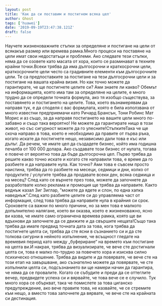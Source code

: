 ```yaml
---
layout: post
title: 'Как да си поставим и постигнем всяка цел'
author: Ghost
tags: ['huawei']
date: '2019-09-19T23:47:38.121Z'
draft: false
---
```


Научете жизненоважните стъпки за определяне и постигане на цели от всякакъв размер или времева рамка.Много процеси на поставяне на цели имат свои недостатъци и проблеми. Ако следвате тези стъпки, няма да се озовете като масата от хора, които се разминават в техните крайни точки.Всеки трябва да има дългосрочни и краткосрочни цели, краткосрочните цели често са градивните елементи към дългосрочните цели. Те са предпоставките за постигане на тези дългосрочни цели и за постигане на вашата крайна визия. Но как точно можете да гарантирате, че ще постигнете целите си? Ами знаете ли какво? Обемът на информацията, която има там за определяне на целите, е много трудно да се определи точната формула, ако тя изобщо съществува, за поставянето и постигането на целите. Това, което възнамерявам да направя тук, е да споделя с вас формулата, която е била използвана от много известни предприемачи като Ричард Брансън, Тони Робинс Мат Морис и аз също, за да направя постигането на вашите цели много по-забавно и също така вероятно! Не можете да гарантирате нищо в този живот, но със сигурност можете да го улесните!СтъпкитеТака че ще скоча направо в това, което е необходимо да правите от първа ръка, когато искате да постигнете нещо, независимо дали това е къс или дълъг. Да речем, че имате цел да създадете бизнес, който има годишна печалба от 100 000 долара. Ако създавате този бизнес от нулата, тогава е повече от вероятно това да бъде дългосрочна цел. Първо трябва да решите какво точно искате и когато сте направили това, е време да го разбиете и да направите нула. Как точно? Ами това е съвсем просто наистина, трябва да го разбиете на месеци, седмици и дни, колко от продуктите / услугите трябва да продавате всеки ден, всяка седмица и на месец? След като се върнете през това, можете да започнете да разработвате колко реклама и промоция ще трябва да направите. Както веднъж казал Зиг Зиглар, "можете да ядете и слон, по една хапка наведнъж".След като разбиете целите си до управляема част от информация, след това трябва да направите нула в крайния си срок. Сроковете са важни по много причини, но за мен това е малкото допълнително налягане, което ви оказва, което е жизненоважно, ясно ви казва, че имате само ограничена времева рамка, която ще ви вдъхнови да започнете да се движите и да свършите нещата!Също така трябва да имате предвид точната дата за това, кога трябва да постигнете целта си, трябва да сте ясни в съзнанието си и да сте толкова сигурни в нейното изпълнение, че всъщност гледате на времевия период като между „буфериране“ на времето към постигане на целта ви.И накрая, трябва да визуализирате, че вече сте достигнали целта си, това е малко по-трудно за повечето хора и изисква силно психическо отношение. Трябва да видите и да повярвате, че вече сте на този етап на завършване, ако съзнателно можете да повярвате, че сте изпълнили целта си, подсъзнанието ви ще намери начин да гарантира, че няма да се провалите. Когато се събудите и преди да се оттеглите вечер, предвидете успеха си и вярвайте, че това вече се е случило. Тук много хора се объркват, така че помислете за това циганско предупреждение, ако вече правите това, не казвайте, че се стремите към нещо, а вместо това започнете да вярвате, че вече сте на крайната си дестинация.
